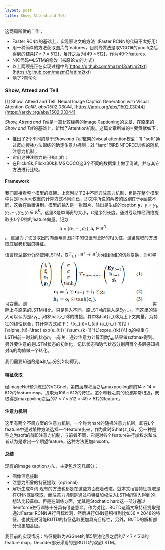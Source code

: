 ```yaml
---
layout: post
title: Show, Attend and Tell
---
```


这两周所做的工作：
* Faster RCNN的基础上，实现原论文的方法（Faster RCNN的代码不太好用）
* 用一种简单的方法获取图片的features，目前的做法是取VGG16的pool5之后得到的结果$[7\times7\times512]$，展开之后为$[49\times512]$，作为49个features.
* NIC代码中LSTM的修改（按原论文的方式）
* 以上两项是正在实现过程中的[https://github.com/mazm13/attim2txt](https://github.com/mazm13/attim2txt)
* 读了2篇论文

### Show, Attend and Tell

[1] Show, Attend and Tell: Neural Image Caption Generation with Visual Attention *CoRR, abs/1502.03044*, [https://arxiv.org/abs/1502.03044](https://arxiv.org/abs/1502.03044)

*Show, Attend and Tell*是一篇比较经典的Image Captioning的文章，在原来的*Show and Tell*的基础上，新增了Attention机制。这篇文章所做的主要贡献如下：
* 推出了2个不同的基于*Show and Tell*框架的visual attention模型：1) "soft"通过反向传播方法训练的确定注意力机制；2) "hard"同REINFORCE训练的随机注意力机制；
* 它们这种注意力是可视化的；
* 在Flickr8k, Flickr30k和MS COCO这3个不同的数据集上做了测试，并与其它方法进行比较。

#### Framework

我们直接看整个模型的框架。上面列举了2中不同的注意力机制，但是在整个模型中只是feature权重的计算方式不同而已，即文中所说的两者的区别在于$\phi$函数不同，这会在后面讲到。模型的输入是一张图片，输出是生成的caption $\boldsymbol{y}$，$y = y_1, y_2, \cdots, y_C, y_i\in\mathbb{R}^K$。这里$K$是单词表的大小，$C$是序列长度。通过卷及神经网络提取出$L$个$D$维的feature向量。记为
$$a=\{a_1, \cdots, a_L\}, a_i\in\mathbb{R}^D$$。
这里为了使提取出的向量与原图片中的位置有更好的相关性，这里提取的方法取底层卷积层的特征。

语言模型部分仍然使用LSTM，取$T_{s,t}:\mathbb{R}^s\rightarrow\mathbb{R}^t$为$s$维到$t$维的仿射变换，为可学习变量。则
![](/images/2017-09-07-1.png)
实际上与原来的LSTM相比，只是输入不同，原LSTM的输入是$Ey_{t-1}$，而这里的输入可以认为是$Ey_{t-1}$和$\hat{z_t}$的拼接。其中$\hat{z_t}$为上下文向量，为特征的线性组合，其计算方式如下：
\\[e_{ti}=f_{att}(a_i,h_{t-1})\\]
\\[\alpha_{ti}=\frac{ exp(e_{ti}) }{\sum_{k=1}^{L}exp(e_{tk})}\\]
$a_i$的权重与LSTM前一时刻的状态$h_{t-1}$有关，通过注意力计算函数$f_{att}$结果做softmax得到。另外要注意的是LSTM状态的初始化，记忆状态和隐含状态分别用两个多层感知机对$a_i$的均值做一个转化。

我们需要知道的是$\boldsymbol{a}$和$f_{att}$分别如何得到。

#### 特征获取

经imageNet预训练过的VGGnet，第四层卷积层之后maxpooling前的$14\times14\times512$的feature map，提取为$196\times512$的特征。这个和我之前的设想非常相近，我取得是maxpooling之后的$7\times7\times512=49\times512$的feature。

#### 注意力机制

这里有两个不同方案的注意力机制，一个称为hard的随机注意力机制，即在$L$个feature中通过某种方法选择一个feature出来，作为此时$\hat{z_t}$，另一种是称之为soft的随即注意力机制，与前者不同，它是对各个feature进行加权求和或者认为是求出一个期望feature，这种方法更加smooth。

#### 总结

现有的image caption方法，主要包含这几部分：
* 图像信息提取
* 注意力所需的特征提取（optional）
* 解析生成单词
现有的方法也都是在这些方面做着改进。就本文而言特征提取是在CNN底层获取，而注意力机制是通过将特征加权注入LSTM的输入得到的，想法比较简单。但是在训练方面，尤其是Stochatic hard这一部分通过Reinforce进行训练十分具有借鉴意义。作为对比，BUTD这篇文章特征提取是通过Faster RCNN进行目标检测，然后进行CNN卷积得到比如$36\times2048$的特征，也就是说可能BUTD的特征选取更加具有目标性，另外，BUTD的解析部分也更加高级。

我目前的实现情况：特征提取为VGGnet的第5层池化层之后的$7\times7\times512$的feature map，Decoder部分采用的是BUTD的双层LSTM。


